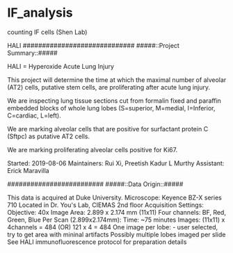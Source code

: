 # IF_analysis
counting IF cells (Shen Lab)

HALI
#############################
#####::Project Summary::#####

HALI = Hyperoxide Acute Lung Injury

This project will determine the time at which the maximal number of 
alveolar (AT2) cells, putative stem cells, are proliferating after
acute lung injury.

We are inspecting lung tissue sections cut from formalin fixed and 
paraffin embedded blocks of whole lung lobes 
(S=superior, M=medial, I=Inferior, C=cardiac, L=left).

We are marking alveolar cells that are positive for 
surfactant protein C (Sftpc) as putative AT2 cells.

We are marking proliferating alveolar cells positive for Ki67. 

Started: 2019-08-06
Maintainers: Rui Xi, Preetish Kadur L Murthy
Assistant: Erick Maravilla

#########################
#####::Data Origin::#####

This data is acquired at Duke University.
Microscope: Keyence BZ-X series 710
		Located in Dr. You's Lab, CIEMAS 2nd floor
Acquisition Settings:
	Objective: 40x
	Image Area: 2.899 x 2.174 mm (11x11)
	Four channels: BF, Red, Green, Blue
	Per Scan (2.899x2.174mm):
		Time: ~75 minutes
		Images: (11x11) x 4channels = 484 (OR) 121 x 4 = 484
	One image per lobe: - user selected, try to get area with mininal artifacts
	Possibly multiple lobes imaged per slide
	See HALI immunofluorescence protocol for preparation details
